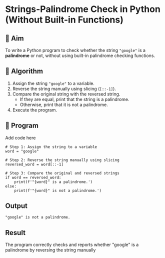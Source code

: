 # Strings-Palindrome Check in Python (Without Built-in Functions)

## 🎯 Aim
To write a Python program to check whether the string `"google"` is a **palindrome** or not, without using built-in palindrome checking functions.

## 🧠 Algorithm
1. Assign the string `"google"` to a variable.
2. Reverse the string manually using slicing (`[::-1]`).
3. Compare the original string with the reversed string.
   - If they are equal, print that the string is a palindrome.
   - Otherwise, print that it is not a palindrome.
4. Execute the program.

## 🧾 Program
Add code here
```
# Step 1: Assign the string to a variable
word = "google"

# Step 2: Reverse the string manually using slicing
reversed_word = word[::-1]

# Step 3: Compare the original and reversed strings
if word == reversed_word:
    print(f'"{word}" is a palindrome.')
else:
    print(f'"{word}" is not a palindrome.')
```
## Output
```
"google" is not a palindrome.
```
## Result
The program correctly checks and reports whether "google" is a palindrome by reversing the string manually
